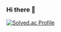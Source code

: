 ### Hi there 👋

[![Solved.ac Profile](http://mazassumnida.wtf/api/v2/generate_badge?boj=ydg0630)](https://solved.ac/ydg0630/)
<!--
**eoslovy/eoslovy** is a ✨ _special_ ✨ repository because its `README.md` (this file) appears on your GitHub profile.

Here are some ideas to get you started:

- 🔭 I’m currently working on ...
- 🌱 I’m currently learning ...
- 👯 I’m looking to collaborate on ...
- 🤔 I’m looking for help with ...
- 💬 Ask me about ...
- 📫 How to reach me: ...
- 😄 Pronouns: ...
- ⚡ Fun fact: ...
-->
